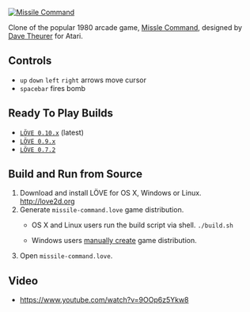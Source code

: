 [![Missile Command](http://i.imgur.com/wGUjY.png "Missile Command")](https://www.youtube.com/watch?v=9OOp6z5Ykw8)

Clone of the popular 1980 arcade game, [Missle Command](https://en.wikipedia.org/wiki/Missile_Command), designed by [Dave Theurer](https://en.wikipedia.org/wiki/Dave_Theurer) for Atari.

## Controls

* `up` `down` `left` `right` arrows move cursor
* `spacebar` fires bomb

## Ready To Play Builds
* [`LÖVE 0.10.x`](https://github.com/chadpaulson/missile-command/blob/master/missile-command.love?raw=true) (latest)
* [`LÖVE 0.9.x`](http://love2d.org/forums/download/file.php?id=10478)
* [`LÖVE 0.7.2`](http://love2d.org/forums/download/file.php?id=3072)

## Build and Run from Source

1. Download and install LÖVE for OS X, Windows or Linux. http://love2d.org
2. Generate `missile-command.love` game distribution.
    * OS X and Linux users run the build script via shell.
        ```./build.sh```

    * Windows users [manually create](http://love2d.org/wiki/Game_Distribution "LOVE 2D Game Distribution") game distribution.
3. Open `missile-command.love`.


## Video
* https://www.youtube.com/watch?v=9OOp6z5Ykw8
